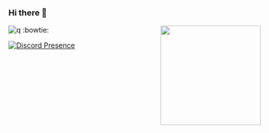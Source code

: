 ### Hi there 👋
![q](https://komarev.com/ghpvc/?username=j3qn&label=Views&color=576beb)
<img align='right' src='https://user-images.githubusercontent.com/5713670/87202985-820dcb80-c2b6-11ea-9f56-7ec461c497c3.gif' width='200'>
:bowtie:

[![Discord Presence](https://lanyard.cnrad.dev/api/781960716299010078)](https://discord.com/users/781960716299010078)



